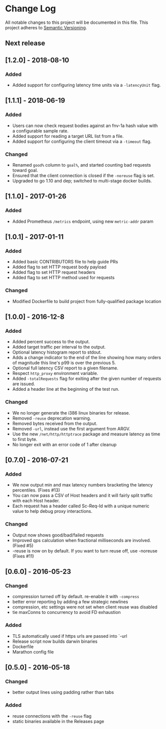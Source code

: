 # Change Log

All notable changes to this project will be documented in this file.
This project adheres to [Semantic Versioning](http://semver.org/).

## Next release

## [1.2.0] - 2018-08-10
### Added
- Added support for configuring latency time units via a `-latencyUnit` flag.

## [1.1.1] - 2018-06-19
### Added
- Users can now check request bodies against an fnv-1a hash value with a configurable sample rate.
- Added support for reading a target URL list from a file.
- Added support for configuring the client timeout via a `-timeout` flag.

### Changed
- Renamed `good%` column to `goal%`, and started counting bad requests toward goal.
- Ensured that the client connection is closed if the `-noreuse` flag is set.
- Upgraded to go 1.10 and dep; switched to multi-stage docker builds.

## [1.1.0] - 2017-01-26
### Added
- Added Prometheus `/metrics` endpoint, using new `metric-addr` param

## [1.0.1] - 2017-01-11
### Added
- Added basic CONTRIBUTORS file to help guide PRs
- Added flag to set HTTP request body payload
- Added flag to set HTTP request headers
- Added flag to set HTTP method used for requests

### Changed
- Modified Dockerfile to build project from fully-qualified package location

## [1.0.0] - 2016-12-8
### Added
- Added percent success to the output.
- Added target traffic per interval to the output.
- Optional latency histogram report to stdout.
- Adds a change indicator to the end of the line showing how many
  orders of magnitude this line's p99 is over the previous 5.
- Optional full latency CSV report to a given filename.
- Respect `http_proxy` environment variable.
- Added `-totalRequests` flag for exiting after the given number of requests are issued.
- Added a header line at the beginning of the test run.

### Changed
- We no longer generate the i386 linux binaries for release.
- Removed `-reuse` deprecation warning.
- Removed bytes received from the output.
- Removed `-url`, instead use the first argument from ARGV.
- Use the new `/net/http/httptrace` package and measure latency as time to first byte.
- No longer exit with an error code of 1 after cleanup

## [0.7.0] - 2016-07-21
### Added
- We now output min and max latency numbers bracketing the latency percentiles. (Fixes #13)
- You can now pass a CSV of Host headers and it will fairly split traffic with each Host header.
- Each request has a header called Sc-Req-Id with a unique numeric value to help debug proxy interactions.

### Changed
- Output now shows good/bad/failed requests
- Improved qps calculation when fractional milliseconds are involved. (Fixed #5)
- -reuse is now on by default. If you want to turn reuse off, use -noreuse (Fixes #11)

## [0.6.0] - 2016-05-23
### Changed
- compression turned off by default. re-enable it with `-compress`
- better error reporting by adding a few strategic newlines
- compression, etc settings were not set when client reuse was disabled
- tie maxConns to concurrency to avoid FD exhaustion

### Added
- TLS automatically used if https urls are passed into `-url
- Release script now builds darwin binaries
- Dockerfile
- Marathon config file


## [0.5.0] - 2016-05-18
### Changed
- better output lines using padding rather than tabs

### Added
- reuse connections with the `-reuse` flag
- static binaries available in the Releases page
